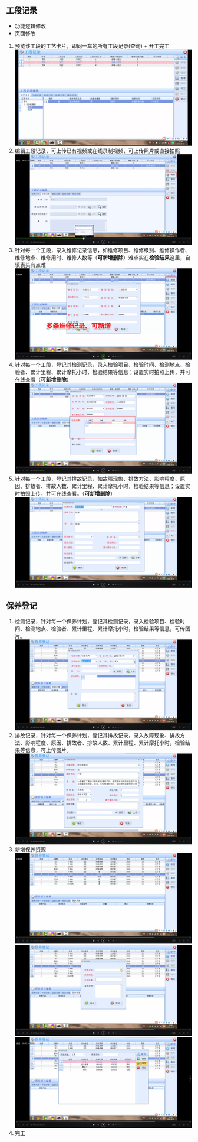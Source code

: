 ## 工段记录
-  功能逻辑修改
 - 页面修改 
1. 预览该工段的工艺卡片，即同一车的所有工段记录(查询) + 开工完工
    ![工段记录-开工](_v_images/20200401090339231_9356.png)
2. 编辑工段记录，可上传已有视频或在线录制视频，可上传照片或直接拍照
    ![编辑工段记录](_v_images/20200401090828693_21773.png)
3. 针对每一个工段，录入维修记录信息，如维修项目、维修级别、维修操作者、维修地点、维修用时、维修人数等（**可新增删除**）难点实在**检验结果**这里，自填表头有点难
    ![工段记录-维修记录](_v_images/20200401092109333_32484.png)
4. 针对每一个工段，登记其检测记录，录入检验项目、检验时间、检测地点、检验者、累计里程、累计摩托小时，检验结果等信息；设置实时拍照上传，并可在线查看（**可新增删除**）
    ![工段记录-检测记录](_v_images/20200401092128749_31493.png)
5. 针对每一个工段，登记其排故记录，如故障现象、排故方法、影响程度、原因、排故者、排故人数、累计里程、累计摩托小时，检验结果等信息；设置实时拍照上传，并可在线查看。（**可新增删除**）
    ![工段记录-排故记录](_v_images/20200401092151320_29754.png)

## 保养登记
1. 检测记录，针对每一个保养计划，登记其检测记录，录入检验项目、检验时间、检测地点、检验者、累计里程、累计摩托小时，检验结果等信息，可传图片。
    ![保养登记-检测记录](_v_images/20200401093837886_13506.png)    
2. 排故记录，针对每一个保养计划，登记其排故记录，录入故障现象、排故方法、影响程度、原因、排故者、排故人数、累计里程、累计摩托小时，检验结果等信息，可上传图片。
    ![保养-排故](_v_images/20200401093859968_20454.png)
3. 新增保养资源
    ![](_v_images/20200405174653525_13493.png)
    ![保养资源](_v_images/20200401094006716_1203.png)
    ![保养资源2](_v_images/20200401094033791_15947.png)
4. 完工
    

